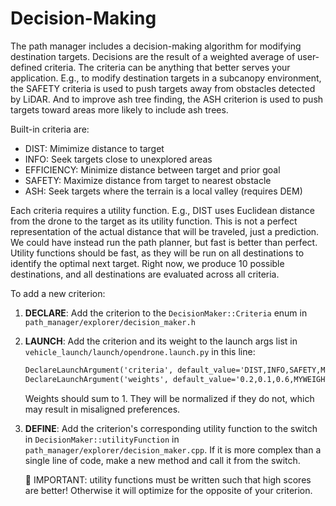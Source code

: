 # Decision-Making

The path manager includes a decision-making algorithm for modifying destination targets. Decisions are the result of a weighted average of user-defined criteria. The criteria can be anything that better serves your application. E.g., to modify destination targets in a subcanopy environment, the SAFETY criteria is used to push targets away from obstacles detected by LiDAR. And to improve ash tree finding, the ASH criterion is used to push targets toward areas more likely to include ash trees.

Built-in criteria are:

* DIST: Mimimize distance to target
* INFO: Seek targets close to unexplored areas
* EFFICIENCY: Minimize distance between target and prior goal
* SAFETY: Maximize distance from target to nearest obstacle
* ASH: Seek targets where the terrain is a local valley (requires DEM)

Each criteria requires a utility function. E.g., DIST uses Euclidean distance from the drone to the target as its utility function. This is not a perfect representation of the actual distance that will be traveled, just a prediction. We could have instead run the path planner, but fast is better than perfect. Utility functions should be fast, as they will be run on all destinations to identify the optimal next target. Right now, we produce 10 possible destinations, and all destinations are evaluated across all criteria.

To add a new criterion:

1. **DECLARE**: Add the criterion to the `DecisionMaker::Criteria` enum in `path_manager/explorer/decision_maker.h`
2. **LAUNCH**: Add the criterion and its weight to the launch args list in `vehicle_launch/launch/opendrone.launch.py` in this line:

    ```xml
    DeclareLaunchArgument('criteria', default_value='DIST,INFO,SAFETY,MYCRITERIA'),
    DeclareLaunchArgument('weights', default_value='0.2,0.1,0.6,MYWEIGHT')
    ```

    Weights should sum to 1. They will be normalized if they do not, which may result in misaligned preferences.

3. **DEFINE**: Add the criterion's corresponding utility function to the switch in `DecisionMaker::utilityFunction` in `path_manager/explorer/decision_maker.cpp`. If it is more complex than a single line of code, make a new method and call it from the switch. 

    🚨 IMPORTANT: utility functions must be written such that high scores are better! Otherwise it will optimize for the opposite of your criterion.